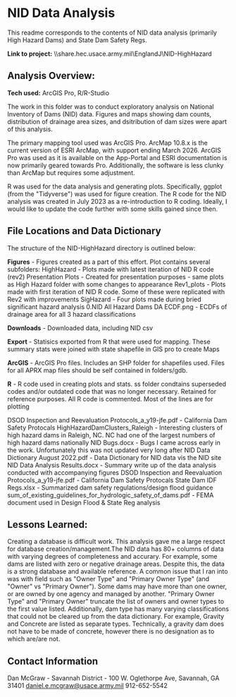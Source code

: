 # NID Data Analysis
This readme corresponds to the contents of NID data analysis (primarily High Hazard Dams) and State Dam Safety Regs.

**Link to project:** \\\share.hec.usace.army.mil\EnglandJ\NID-HighHazard

## Analysis Overview:

**Tech used:** ArcGIS Pro, R/R-Studio

The work in this folder was to conduct exploratory analysis on National Inventory of Dams (NID) data. Figures and maps showing dam counts, distribution of drainage area sizes, and dsitribution of dam sizes were apart of this analysis. 

The primary mapping tool used was ArcGIS Pro. ArcMap 10.8.x is the current version of ESRI ArcMap, with support ending March 2026. ArcGIS Pro was used as it is available on the App-Portal and ESRI documentation is now primarily geared towards Pro. Additionally, the software is less clunky than ArcMap but requires some adjustment. 

R was used for the data analysis and generating plots. Specifically, ggplot (from the "Tidyverse") was used for figure creation. The R code for the NID analysis was created in July 2023 as a re-introduction to R coding. Ideally, I would like to update the code further with some skills gained since then.

## File Locations and Data Dictionary

The structure of the NID-HighHazard directory is outlined below: 

**Figures** - Figures created as a part of this effort. Plot contains several subfolders:
  HighHazard - Plots made with latest iteration of NID R code (rev2)
  Presentation Plots - Created for presentation purposes - same plots as High Hazard folder with some changes to appearance
  Rev1_plots - Plots made with first iteration of NID R code. Some of these were replicated with Rev2 with improvements
  SigHazard - Four plots made during bried significant hazard analysis
  0.NID All Hazard Dams DA ECDF.png - ECDFs of drainage area for all 3 hazard classifications
  
**Downloads** - Downloaded data, including NID csv

**Export** - Statisics exported from R that were used for mapping. These summary stats were joined with state shapefile in GIS pro to create Maps

**ArcGIS** - ArcGIS Pro files. Includes an SHP folder for shapefiles used. Files for all APRX map files should be self contained in folders/gdb. 

**R** - R code used in creating plots and stats. ss folder condtains superseded codes and/or outdated code that was no longer necessary. Retained for reference purposes.
  All R code is commented. Most of the lines are for plotting

DSOD Inspection and Reevaluation Protocols_a_y19-jfe.pdf  -  California Dam Safety Protocals
HighHazardDamClusters_Raleigh - Interesting clusters of high hazard dams in Raleigh, NC. NC had one of the largest numbers of high hazard dams nationally
NID Bugs.docx - Bugs I came across early in the work. Unfortunately this was not updated very long after
NID Data Dictionary August 2022.pdf  - Data Dictionary for NID data vis the NID site
NID Data Analysis Results.docx  -  Summary write up of the data analysis conducted with accompanying figures
DSOD Inspection and Reevaluation Protocols_a_y19-jfe.pdf  -  California Dam Safety Protocals
State Dam IDF Regs.xlsx  -  Summarized dam safety regulations/design flood guidance
sum_of_existing_guidelines_for_hydrologic_safety_of_dams.pdf  -  FEMA document used in Design Flood & State Reg analysis

## Lessons Learned:

Creating a database is difficult work. This analysis gave me a large respect for database creation/management.The NID data has 80+ columns of data with varying degrees of completeness and accurary. For example, some dams are listed with zero or negative drainage areas. Despite this, the data is a strong database and available reference. A common issue that I ran into was with field such as "Owner Type" and "Primary Owner Type" (and "Owner" vs "Primary Owner"). Some dams may have more than one owner, or are owned by one agency and managed by another. "Primary Owner Type" and "Primary Owner" truncate the list of owners and owner types to the first value listed. Additionally, dam type has many varying classifications that could not be cleared up from the data dictionary. For example, Gravity and Concrete are listed as separate types. Technically, a gravity dam does not have to be made of concrete, however there is no designation as to which are/are not.

## Contact Information
Dan McGraw - Savannah District - 100 W. Oglethorpe Ave, Savannah, GA 31401
daniel.e.mcgraw@usace.army.mil
912-652-5542


